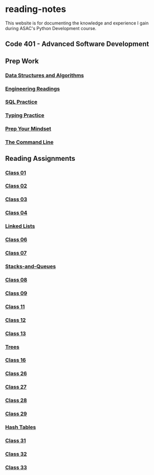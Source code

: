 # reading-notes

This website is for documenting the knowledge and experience I gain during ASAC's Python Development course.

## Code 401 - Advanced Software Development

## Prep Work

### [Data Structures and Algorithms](/Code%20401/Data%20Structures%20and%20Algorithms)

### [Engineering Readings](/Code%20401/Engineering%20Readings)

### [SQL Practice](/Code%20401/SQL%20Practice)

### [Typing Practice](/Code%20401/Typing%20Practice)

### [Prep Your Mindset](/Code%20401/Prep%20Your%20Mindset)

### [The Command Line](/Code%20401/The%20Command%20Line)

## Reading Assignments

### [Class 01](/Class%20Reading/class01)

### [Class 02](/Class%20Reading/class02)

### [Class 03](/Class%20Reading/class03)

### [Class 04](/Class%20Reading/class04)

### [Linked Lists](/Class%20Reading/Linked-lists)

### [Class 06](/Class%20Reading/class06)

### [Class 07](/Class%20Reading/class07)

### [Stacks-and-Queues](/Class%20Reading/Stacks-and-Queues)

### [Class 08](/Class%20Reading/class08)

### [Class 09](/Class%20Reading/class09)

### [Class 11](/Class%20Reading/class11)

### [Class 12](/Class%20Reading/class12)

### [Class 13](/Class%20Reading/class13)

### [Trees](/Class%20Reading/trees/)

### [Class 16](/Class%20Reading/class16/)

### [Class 26](/Class%20Reading/class26/)

### [Class 27](/Class%20Reading/class27/)

### [Class 28](/Class%20Reading/class28/)

### [Class 29](/Class%20Reading/class29/)

### [Hash Tables](/Class%20Reading/hash_tables/)

### [Class 31](/Class%20Reading/class31/)

### [Class 32](/Class%20Reading/class32/)

### [Class 33](/Class%20Reading/class33/)
